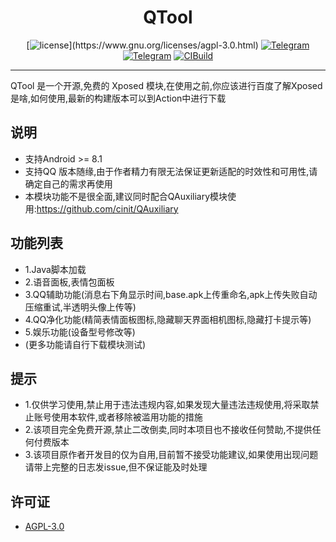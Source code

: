 <div align="center">
    <h1> QTool </h1>

[![license](https://img.shields.io/github/license/Hicores/QTool.svg?)](https://www.gnu.org/licenses/agpl-3.0.html)
[![Telegram](https://img.shields.io/static/v1?label=Telegram&message=Chat&color=0088cc)](https://t.me/QToolC)
[![Telegram](https://img.shields.io/static/v1?label=Telegram&message=CIBuild&color=0088cc)](https://t.me/QToolCI)
[![CIBuild](https://img.shields.io/static/v1?label=CIBuild&message=Action&color=cc66cc)](https://github.com/Hicores/QTool/actions)
</div>

-----

QTool 是一个开源,免费的 Xposed 模块,在使用之前,你应该进行百度了解Xposed是啥,如何使用,最新的构建版本可以到Action中进行下载

## 说明

- 支持Android >= 8.1
- 支持QQ 版本随缘,由于作者精力有限无法保证更新适配的时效性和可用性,请确定自己的需求再使用
- 本模块功能不是很全面,建议同时配合QAuxiliary模块使用:https://github.com/cinit/QAuxiliary

## 功能列表
- 1.Java脚本加载
- 2.语音面板,表情包面板
- 3.QQ辅助功能(消息右下角显示时间,base.apk上传重命名,apk上传失败自动压缩重试,半透明头像上传等)
- 4.QQ净化功能(精简表情面板图标,隐藏聊天界面相机图标,隐藏打卡提示等)
- 5.娱乐功能(设备型号修改等)
- (更多功能请自行下载模块测试)

## 提示
- 1.仅供学习使用,禁止用于违法违规内容,如果发现大量违法违规使用,将采取禁止账号使用本软件,或者移除被滥用功能的措施
- 2.该项目完全免费开源,禁止二改倒卖,同时本项目也不接收任何赞助,不提供任何付费版本
- 3.该项目原作者开发目的仅为自用,目前暂不接受功能建议,如果使用出现问题请带上完整的日志发issue,但不保证能及时处理

## 许可证
- [AGPL-3.0](https://www.gnu.org/licenses/agpl-3.0.html)
